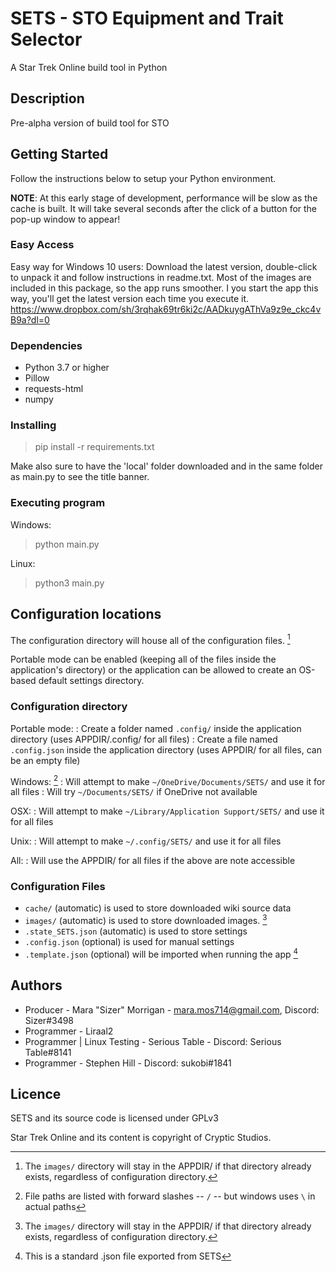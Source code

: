 # SETS - STO Equipment and Trait Selector
A Star Trek Online build tool in Python

## Description

Pre-alpha version of build tool for STO

## Getting Started
Follow the instructions below to setup your Python environment.

**NOTE**: At this early stage of development, performance will be slow as the cache is built. It will take several seconds after the click of a button for the pop-up window to appear!

### Easy Access
Easy way for Windows 10 users: Download the latest version, double-click to unpack it and follow instructions in readme.txt. Most of the images are included in this package, so the app runs smoother. I you start the app this way, you'll get the latest version each time you execute it.
https://www.dropbox.com/sh/3rqhak69tr6ki2c/AADkuygAThVa9z9e_ckc4vB9a?dl=0

### Dependencies

* Python 3.7 or higher
* Pillow
* requests-html
* numpy

### Installing

> pip install -r requirements.txt

Make also sure to have the 'local' folder downloaded and in the same folder as main.py to see the title banner.

### Executing program

Windows:
> python main.py

Linux:
> python3 main.py

## Configuration locations
The configuration directory will house all of the configuration files. [^1]

Portable mode can be enabled (keeping all of the files inside the application's directory) or the application can be allowed to create an OS-based default settings directory.
### Configuration directory
Portable mode:
: Create a folder named `.config/` inside the application directory (uses APPDIR/.config/ for all files)
: Create a file named `.config.json` inside the application directory (uses APPDIR/ for all files, can be an empty file)

Windows: [^2]
: Will attempt to make `~/OneDrive/Documents/SETS/` and use it for all files
: Will try `~/Documents/SETS/` if OneDrive not available

OSX:
: Will attempt to make `~/Library/Application Support/SETS/` and use it for all files

Unix:
: Will attempt to make `~/.config/SETS/` and use it for all files

All:
: Will use the APPDIR/ for all files if the above are note accessible

### Configuration Files
- `cache/` (automatic) is used to store downloaded wiki source data
- `images/` (automatic) is used to store downloaded images.  [^1]
- `.state_SETS.json` (automatic) is used to store settings
- `.config.json` (optional) is used for manual settings
- `.template.json` (optional) will be imported when running the app [^3]

## Authors

* Producer - Mara "Sizer" Morrigan - mara.mos714@gmail.com, Discord: Sizer#3498
* Programmer - Liraal2
* Programmer | Linux Testing - Serious Table - Discord: Serious Table#8141
* Programmer - Stephen Hill - Discord: sukobi#1841

## Licence

SETS and its source code is licensed under GPLv3

Star Trek Online and its content is copyright of Cryptic Studios.

[^1]: The `images/` directory will stay in the APPDIR/ if that directory already exists, regardless of configuration directory.
[^2]: File paths are listed with forward slashes -- `/` -- but windows uses `\` in actual paths
[^3]: This is a standard .json file exported from SETS
